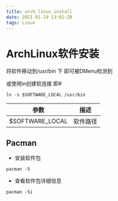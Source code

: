 ```yaml
---
title: arch_linux_install
date: 2021-01-19 13:02:20
tags: Linux
---
```


# ArchLinux软件安装

将软件移动到/usr/bin 下 即可被DMenu检测到

或使用ln创建软连接 即#

```shell 
ln -s $SOFTWARE_LOCAL /usr/bin
```


| 参数            | 描述     |
| --------------- | -------- |
| $SOFTWARE_LOCAL | 软件路径 |

## Pacman

- 安装软件包

```shell
pacman -S
```

- 查看软件包详细信息

```shell
pacman -Si
```

